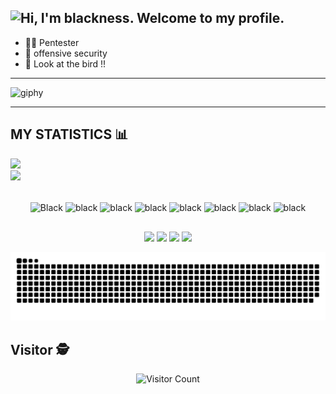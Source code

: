 ## <img src="https://readme-typing-svg.demolab.com?font=Roboto&size=24&pause=1000&color=C9D1D9&multiline=true&width=460&lines=+Welcome+to+my+profile!!!" alt="Hi, I'm blackness. Welcome to my profile." />

- 👨‍💻 Pentester
- 🖤 offensive security
- 👻 Look at the bird !!

_________________________________________________________________________________
  ![giphy](https://i.pinimg.com/originals/f1/ed/a4/f1eda4768df8d8135c779772f2833e88.gif)
  ________________________________________________________________________________
</div>








<div>
  
  ## MY STATISTICS 📊
  
  ![](https://github-readme-stats.vercel.app/api?username=blacknesses&theme=tokyonight&hide_border=false&include_all_commits=true&count_private=false)<br/>
  <img width="42%" src="https://github-readme-stats.vercel.app/api/top-langs/?username=blacknesses&layout=compact&langs_count=8&theme=tokyonight&hide="/>
 </a>
</div>




  

<div align="center" style="display: inline_block"><br>
  <img align="center" alt="Black" height="30" width="40" src="https://cdn.jsdelivr.net/gh/devicons/devicon/icons/linux/linux-original.svg">
  <img align="center" alt="black" height="30" width="40" src="https://cdn.jsdelivr.net/gh/devicons/devicon/icons/bash/bash-original.svg">
  <img align="center" alt="black" height="32" width="42" src="https://cdn.jsdelivr.net/gh/devicons/devicon/icons/debian/debian-plain-wordmark.svg">
  <img align="center" alt="black" height="30" width="40" src="https://cdn.jsdelivr.net/gh/devicons/devicon/icons/putty/putty-original.svg">
  <img align="center" alt="black" height="32" width="42" src="https://cdn.jsdelivr.net/gh/devicons/devicon/icons/python/python-original.svg">
  <img align="center" alt="black" height="32" width="42" src="https://cdn.jsdelivr.net/gh/devicons/devicon/icons/raspberrypi/raspberrypi-original.svg">
  <img align="center" alt="black" height="32" width="42" src="https://cdn.jsdelivr.net/gh/devicons/devicon/icons/grafana/grafana-original.svg">
  <img align="center" alt="black" height="32" width="40" src="https://cdn.jsdelivr.net/gh/devicons/devicon/icons/ssh/ssh-original.svg">
  
</div>








  
##

<div align="center">
  <a href="https://www.instagram.com/blackness.io/" target="_blank"><img src="https://img.shields.io/badge/Instagram-E4405F?style=for-the-badge&logo=instagram&logoColor=white"
target="_blank"></a>
  <a href="https://www.linkedin.com/in/fabio-junior-2b0040190/" target="_blank"><img src="https://img.shields.io/badge/LinkedIn-0077B5?style=for-the-badge&logo=linkedin&logoColor=white"
target="_blank"></a> 
  <a href="https://www.udemy.com/user/fabio-henrique-166/" target="_blank"><img src="https://img.shields.io/badge/Udemy-EC5252?style=for-the-badge&logo=Udemy&logoColor=white"
target="_blank"></a>       
  <a href="https://discord.gg/xBkaKATxT6" target="_blank"><img src="https://img.shields.io/badge/Discord-7289DA?style=for-the-badge&logo=discord&logoColor=white"
target="_blank"></a>       





  
   ![Snake animation](https://github.com/blacknesses/blacknesses/blob/output/github-contribution-grid-snake.svg)






  
</div>
  
## Visitor 🕵
<div align="center">
  
![Visitor Count](https://profile-counter.glitch.me/{blacknesses}/count.svg)
</div>
